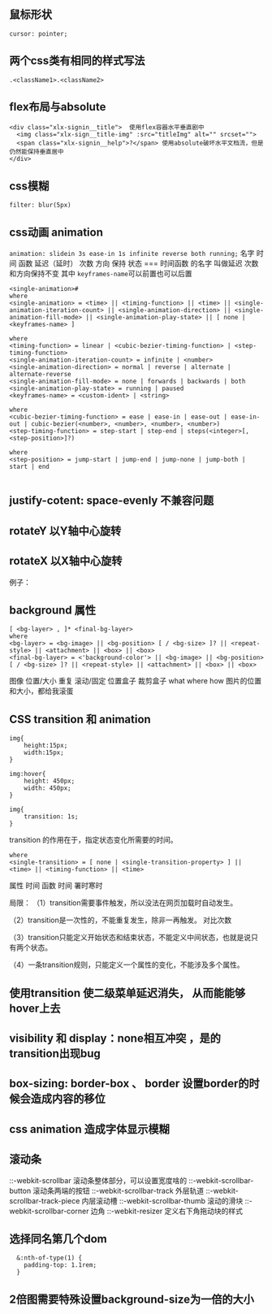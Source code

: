 ## 鼠标形状
`cursor: pointer;`

## 两个css类有相同的样式写法
`.<className1>.<className2>`


## flex布局与absolute
```
<div class="xlx-signin__title">  使用flex容器水平垂直剧中
  <img class="xlx-sign__title-img" :src="titleImg" alt="" srcset="">
  <span class="xlx-signin__help">?</span> 使用absolute破坏水平文档流，但是仍然能保持垂直居中
</div>
```

## css模糊
`filter: blur(5px)`

## css动画 animation
`animation: slidein 3s ease-in 1s infinite reverse both running;`
名字 时间 函数 延迟（延时） 次数 方向 保持 状态  === 时间函数 的名字 叫做延迟 次数和方向保持不变
其中 `keyframes-name`可以前置也可以后置
```
<single-animation>#
where 
<single-animation> = <time> || <timing-function> || <time> || <single-animation-iteration-count> || <single-animation-direction> || <single-animation-fill-mode> || <single-animation-play-state> || [ none | <keyframes-name> ]

where 
<timing-function> = linear | <cubic-bezier-timing-function> | <step-timing-function>
<single-animation-iteration-count> = infinite | <number>
<single-animation-direction> = normal | reverse | alternate | alternate-reverse
<single-animation-fill-mode> = none | forwards | backwards | both
<single-animation-play-state> = running | paused
<keyframes-name> = <custom-ident> | <string>

where 
<cubic-bezier-timing-function> = ease | ease-in | ease-out | ease-in-out | cubic-bezier(<number>, <number>, <number>, <number>)
<step-timing-function> = step-start | step-end | steps(<integer>[, <step-position>]?)

where 
<step-position> = jump-start | jump-end | jump-none | jump-both | start | end


```

## justify-cotent: space-evenly 不兼容问题


## rotateY 以Y轴中心旋转
## rotateX 以X轴中心旋转
例子：



## background 属性
```
[ <bg-layer> , ]* <final-bg-layer>
where 
<bg-layer> = <bg-image> || <bg-position> [ / <bg-size> ]? || <repeat-style> || <attachment> || <box> || <box>
<final-bg-layer> = <'background-color'> || <bg-image> || <bg-position> [ / <bg-size> ]? || <repeat-style> || <attachment> || <box> || <box>

```
图像 位置/大小 重复 滚动/固定 位置盒子 裁剪盒子 what where how 图片的位置和大小，都给我滚蛋


## CSS transition 和 animation
```
img{
    height:15px;
    width:15px;
}

img:hover{
    height: 450px;
    width: 450px;
}

img{
    transition: 1s;
}
```
transition 的作用在于，指定状态变化所需要的时间。

```
where 
<single-transition> = [ none | <single-transition-property> ] || <time> || <timing-function> || <time>
```
属性 时间 函数 时间 署时寒时

局限：
（1）transition需要事件触发，所以没法在网页加载时自动发生。

（2）transition是一次性的，不能重复发生，除非一再触发。 对比次数

（3）transition只能定义开始状态和结束状态，不能定义中间状态，也就是说只有两个状态。

（4）一条transition规则，只能定义一个属性的变化，不能涉及多个属性。

## 使用transition 使二级菜单延迟消失， 从而能能够hover上去

## visibility 和 display：none相互冲突 ，是的transition出现bug

## box-sizing: border-box 、 border 设置border的时候会造成内容的移位

## css animation 造成字体显示模糊

## 滚动条
::-webkit-scrollbar 滚动条整体部分，可以设置宽度啥的
::-webkit-scrollbar-button 滚动条两端的按钮
::-webkit-scrollbar-track 外层轨道
::-webkit-scrollbar-track-piece 内层滚动槽
::-webkit-scrollbar-thumb 滚动的滑块
::-webkit-scrollbar-corner 边角
::-webkit-resizer 定义右下角拖动块的样式


## 选择同名第几个dom
```
  &:nth-of-type(1) {
    padding-top: 1.1rem;
  }
```

## 2倍图需要特殊设置background-size为一倍的大小